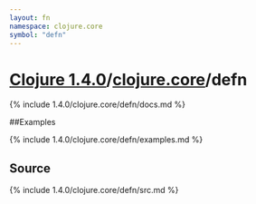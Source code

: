 ```yaml
---
layout: fn
namespace: clojure.core
symbol: "defn"
---
```


# [Clojure 1.4.0](../../)/[clojure.core](../)/defn

{% include 1.4.0/clojure.core/defn/docs.md %}

##Examples

{% include 1.4.0/clojure.core/defn/examples.md %}
## Source
{% include 1.4.0/clojure.core/defn/src.md %}


